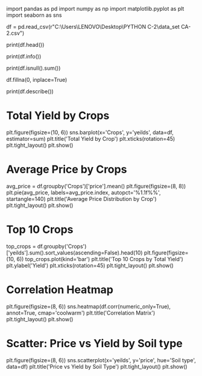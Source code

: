 import pandas as pd
import numpy as np
import matplotlib.pyplot as plt
import seaborn as sns

df = pd.read_csv(r"C:\Users\LENOVO\Desktop\PYTHON C-2\data_set CA-2.csv")

print(df.head())

print(df.info())

print(df.isnull().sum())

df.fillna(0, inplace=True)

print(df.describe())

# Total Yield by Crops
plt.figure(figsize=(10, 6))
sns.barplot(x='Crops', y='yeilds', data=df, estimator=sum)
plt.title('Total Yield by Crop')
plt.xticks(rotation=45)
plt.tight_layout()
plt.show()

# Average Price by Crops 
avg_price = df.groupby('Crops')['price'].mean()
plt.figure(figsize=(8, 8))
plt.pie(avg_price, labels=avg_price.index, autopct='%1.1f%%', startangle=140)
plt.title('Average Price Distribution by Crop')
plt.tight_layout()
plt.show()

# Top 10 Crops 
top_crops = df.groupby('Crops')['yeilds'].sum().sort_values(ascending=False).head(10)
plt.figure(figsize=(10, 6))
top_crops.plot(kind='bar')
plt.title('Top 10 Crops by Total Yield')
plt.ylabel('Yield')
plt.xticks(rotation=45)
plt.tight_layout()
plt.show()

# Correlation Heatmap 
plt.figure(figsize=(8, 6))
sns.heatmap(df.corr(numeric_only=True), annot=True, cmap='coolwarm')
plt.title('Correlation Matrix')
plt.tight_layout()
plt.show()

# Scatter: Price vs Yield  by Soil type
plt.figure(figsize=(8, 6))
sns.scatterplot(x='yeilds', y='price', hue='Soil type', data=df)
plt.title('Price vs Yield by Soil Type')
plt.tight_layout()
plt.show()

